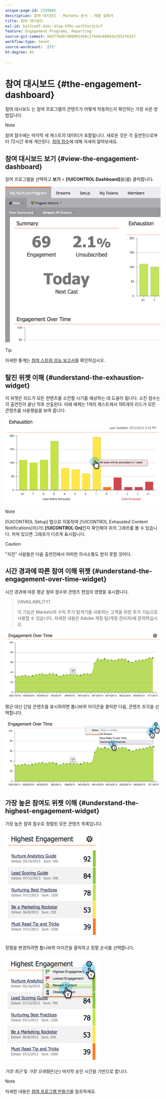 ```yaml
---
unique-page-id: 2359685
description: 참여 대시보드 - Marketo 문서 - 제품 설명서
title: 참여 대시보드
exl-id: ba72cadf-416c-4faa-9f0c-aa75fec3c3cf
feature: Engagement Programs, Reporting
source-git-commit: 0d37fbdb7d08901458c1744dc68893e155176327
workflow-type: tm+mt
source-wordcount: '272'
ht-degree: 0%

---
```


# 참여 대시보드 {#the-engagement-dashboard}

참여 대시보드 는 참여 프로그램의 콘텐츠가 어떻게 작동하는지 확인하는 가장 쉬운 방법입니다.

>[!NOTE]
>
>참여 점수에는 마지막 세 캐스트의 데이터가 포함됩니다. 새로운 것은 각 출연진으로부터 72시간 후에 계산된다. [참여 점수](/help/marketo/product-docs/email-marketing/drip-nurturing/reports-and-notifications/understanding-the-engagement-score.md)에 대해 자세히 알아보세요.

## 참여 대시보드 보기 {#view-the-engagement-dashboard}

참여 프로그램을 선택하고 **보기** > **[!UICONTROL Dashboard]**&#x200B;을(를) 클릭합니다.

![](assets/image2014-9-15-16-3a42-3a41.png)

>[!TIP]
>
>자세한 통계는 [참여 스트림 성능 보고서](/help/marketo/product-docs/email-marketing/drip-nurturing/reports-and-notifications/engagement-stream-performance-report.md)를 확인하십시오.

## 탈진 위젯 이해 {#understand-the-exhaustion-widget}

이 위젯은 리드가 모든 컨텐츠를 소진할 시기를 예상하는 데 도움이 됩니다. 소진 점수는 각 출연진이 끝난 직후 산출된다. 아래 예제는 1개의 캐스트에서 195개의 리드가 모든 콘텐츠를 사용했음을 보여 줍니다.

![](assets/image2014-9-15-16-3a45-3a10.png)

>[!NOTE]
>
>[!UICONTROL Setup] 탭으로 이동하여 [!UICONTROL Exhausted Content Notifications]이(가) **[!UICONTROL On]**&#x200B;인지 확인해야 위의 그래프를 볼 수 있습니다. 꺼져 있으면 그래프가 다르게 표시됩니다.

>[!CAUTION]
>
>&quot;지친&quot; 사람들은 다음 출연진에서 어떠한 의사소통도 받지 못할 것이다.

## 시간 경과에 따른 참여 이해 위젯 {#understand-the-engagement-over-time-widget}

시간 경과에 따른 평균 참여 점수와 콘텐츠 편집의 영향을 표시합니다.

>[!AVAILABILITY]
>
>이 기능은 Marketo의 수익 주기 탐색기를 사용하는 고객을 위한 추가 기능으로 사용할 수 있습니다. 자세한 내용은 Adobe 계정 팀(계정 관리자)에 문의하십시오.

![](assets/image2014-9-15-16-3a45-3a50.png)

평균 대신 단일 콘텐츠를 표시하려면 톱니바퀴 아이콘을 클릭한 다음, 콘텐츠 조각을 선택합니다.

![](assets/image2014-9-15-16-3a46-3a45.png)

## 가장 높은 참여도 위젯 이해 {#understand-the-highest-engagement-widget}

가장 높은 참여 점수로 정렬된 모든 콘텐츠 목록입니다.

![](assets/image2014-9-15-16-3a46-3a54.png)

정렬을 변경하려면 톱니바퀴 아이콘을 클릭하고 정렬 순서를 선택합니다.

![](assets/image2014-9-15-16-3a46-3a58.png)

_가장 최근_ 및 _가장 오래됨_&#x200B;은(는) 마지막 승인 시간을 기반으로 합니다.

>[!NOTE]
>
>자세한 내용은 [참여 프로그램 만들기](/help/marketo/product-docs/email-marketing/drip-nurturing/creating-an-engagement-program/create-an-engagement-program.md)를 참조하세요.
